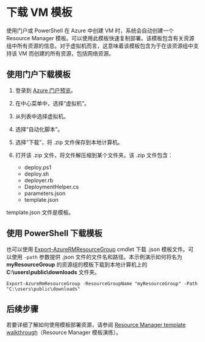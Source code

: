 <properties
	pageTitle="基于 Azure VM 创建 VM 映像 | Azure"
	description="了解如何基于 Resource Manager 部署模型中创建的现有 Azure VM 创建通用化 VM 映像"
	services="virtual-machines-windows"
	documentationCenter=""
	authors="cynthn"
	manager="timlt"
	editor=""
	tags="azure-resource-manager"/>  


<tags
	ms.service="virtual-machines-windows"
	ms.workload="infrastructure-services"
	ms.tgt_pltfrm="vm-windows"
	ms.devlang="na"
	ms.topic="article"
	ms.date="10/10/2016"
	wacn.date="01/05/2017"
	ms.author="cynthn"/>  



# 下载 VM 模板

使用门户或 PowerShell 在 Azure 中创建 VM 时，系统会自动创建一个 Resource Manager 模板。可以使用此模板快速复制部署。该模板包含有关资源组中所有资源的信息。对于虚拟机而言，这意味着该模板包含为于在该资源组中支持该 VM 而创建的所有资源，包括网络资源。

## 使用门户下载模板

1. 登录到 [Azure 门户预览](https://portal.azure.cn/)。
2. 在中心菜单中，选择“虚拟机”。
3. 从列表中选择虚拟机。
5. 选择“自动化脚本”。
6. 选择“下载”，将 .zip 文件保存到本地计算机。
7. 打开该 .zip 文件，将文件解压缩到某个文件夹。该 .zip 文件包含：
	
	- deploy.ps1
	- deploy.sh
	- deployer.rb
	- DeploymentHelper.cs
	- parameters.json
	- template.json

template.json 文件是模板。
	
## 使用 PowerShell 下载模板

也可以使用 [Export-AzureRMResourceGroup](https://msdn.microsoft.com/zh-cn/library/mt715427.aspx) cmdlet 下载 .json 模板文件。可以使用 `-path` 参数提供 .json 文件的文件名和路径。本示例演示如何将名为 **myResourceGroup** 的资源组的模板下载到本地计算机上的 **C:\\users\\public\\downloads** 文件夹。

	Export-AzureRmResourceGroup -ResourceGroupName "myResourceGroup" -Path "C:\users\public\downloads"

## 后续步骤

若要详细了解如何使用模板部署资源，请参阅 [Resource Manager template walkthrough](/documentation/articles/resource-manager-template-walkthrough/)（Resource Manager 模板演练）。

<!---HONumber=Mooncake_1114_2016-->